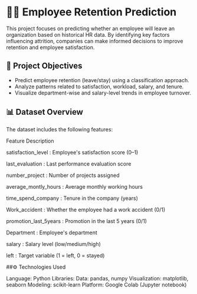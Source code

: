 # 🧑‍💼 Employee Retention Prediction
This project focuses on predicting whether an employee will leave an organization based on historical HR data. By identifying key factors influencing attrition, companies can make informed decisions to improve retention and employee satisfaction.

## 📌 Project Objectives

- Predict employee retention (leave/stay) using a classification approach.
-  Analyze patterns related to satisfaction, workload, salary, and tenure.
-  Visualize department-wise and salary-level trends in employee turnover.

## 📊 Dataset Overview
The dataset includes the following features:

Feature	Description

satisfaction_level   : 	  Employee's satisfaction score (0–1)

last_evaluation	     :     Last performance evaluation score

number_project	 :   Number of projects assigned

average_montly_hours 	 :   Average monthly working hours

time_spend_company	  :    Tenure in the company (years)

Work_accident	  :   Whether the employee had a work accident (0/1)

promotion_last_5years	 :   Promotion in the last 5 years (0/1)

Department :    Employee's department

salary   :   Salary level (low/medium/high)

left	:   Target variable (1 = left, 0 = stayed)


##⚙️ Technologies Used

Language: Python
Libraries:
Data: pandas, numpy
Visualization: matplotlib, seaborn
Modeling: scikit-learn
Platform: Google Colab (Jupyter notebook)
